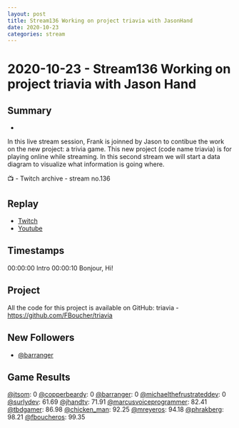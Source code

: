 ```yaml
---
layout: post
title: Stream136 Working on project triavia with JasonHand
date: 2020-10-23
categories: stream
---
```



# 2020-10-23 - Stream136 Working on project triavia with Jason Hand

## Summary
-

In this live stream session, Frank is joinned by Jason to contibue the work on the new project: a trivia game.  This new project (code name triavia) is for playing online while streaming. In this second stream we will start a data diagram to visualize what information is going where.

📺 - Twitch archive - stream no.136

## Replay


- [Twitch](https://www.twitch.tv/fboucheros)
- [Youtube](https://youtu.be/hlh69jo4gH0)


## Timestamps


00:00:00 Intro
00:00:10 Bonjour, Hi!


## Project

All the code for this project is available on GitHub: triavia - https://github.com/FBoucher/triavia

## New Followers

- [@barranger](https://www.twitch.tv/barranger)

## Game Results

[@jtsom](https://www.twitch.tv/jtsom): 0
[@copperbeardy](https://www.twitch.tv/copperbeardy): 0
[@barranger](https://www.twitch.tv/barranger): 0
[@michaelthefrustrateddev](https://www.twitch.tv/michaelthefrustrateddev): 0
[@surlydev](https://www.twitch.tv/surlydev): 61.69
[@jhandtv](https://www.twitch.tv/jhandtv): 71.91
[@marcusvoiceprogrammer](https://www.twitch.tv/marcusvoiceprogrammer): 82.41
[@tbdgamer](https://www.twitch.tv/tbdgamer): 86.98
[@chicken_man](https://www.twitch.tv/chicken_man): 92.25
[@mreyeros](https://www.twitch.tv/mreyeros): 94.18
[@phrakberg](https://www.twitch.tv/phrakberg): 98.21
[@fboucheros](https://www.twitch.tv/fboucheros): 99.35
